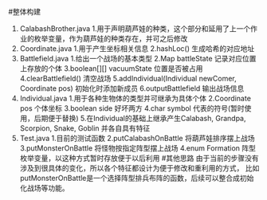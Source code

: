 #整体构建
1. CalabashBrother.java
	1.用于声明葫芦娃的种类，这个部分和延用了上一个作业的枚举变量，作为葫芦娃的种类存在，并可之后修改
2. Coordinate.java
	1.用于产生坐标相关信息
	2.hashLoc() 生成哈希的对应地址
3. Battlefield.java
	1.给出一个战场的基本类型
	2.Map battleState 记录对应位置上存放的个体
	3.boolean[][] vacuumState 位置是否被占用
	4.clearBattlefield() 清空战场
	5.addIndividual(Individual newComer, Coordinate pos) 初始化时添加新成员
	6.outputBattlefield 输出战场信息
4. Individual.java
	1.用于各种生物体的类型并可继承为具体个体
	2.Coordinate pos  个体坐标
	3.boolean side   好坏两方
	4.char symbol   代表的符号(暂时使用，后期便于替换)
	5.在Individual的基础上继承产生Calabash, Grandpa, Scorpion, Snake, Goblin 并各自具有特征
5. Test.java
	1.目前的测试函数
	2.putCalabashOnBattle 将葫芦娃排序摆上战场
	3.putMonsterOnBattle 将怪物按指定阵型摆上战场
	4.enum Formation  阵型枚举变量，以这种方式暂时存放便于以后利用
#其他思路
由于当前的步骤没有涉及到很具体的变化，所以各个特征都设计为便于修改和重利用的方式，
比如putMonsterOnBattle是一个选择阵型排兵布阵的函数，后续可以整合成初始化战场等功能。

